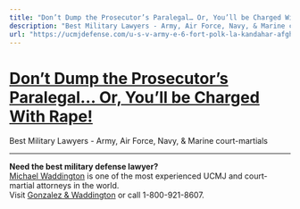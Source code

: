 ```yaml
---
title: "Don’t Dump the Prosecutor’s Paralegal… Or, You’ll be Charged With Rape!"
description: "Best Military Lawyers - Army, Air Force, Navy, & Marine court-martials"
url: "https://ucmjdefense.com/u-s-v-army-e-6-fort-polk-la-kandahar-afghanistan.html"
---
```


# [Don’t Dump the Prosecutor’s Paralegal… Or, You’ll be Charged With Rape!](https://ucmjdefense.com/u-s-v-army-e-6-fort-polk-la-kandahar-afghanistan.html)

Best Military Lawyers - Army, Air Force, Navy, & Marine court-martials

---

**Need the best military defense lawyer?**  
[Michael Waddington](https://ucmjdefense.com/attorneys/michael-stewart-waddington-partner.html) is one of the most experienced UCMJ and court-martial attorneys in the world.  
Visit [Gonzalez & Waddington](https://ucmjdefense.com) or call 1-800-921-8607.
